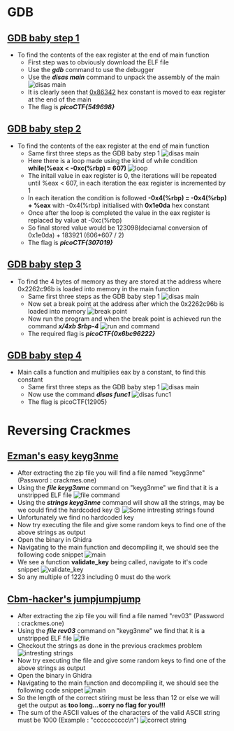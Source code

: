 # GDB
## [GDB baby step 1](https://play.picoctf.org/practice/challenge/395?category=3&page=1&search=GDB)
+ To find the contents of the eax register at the end of main function
  - First step was to obviously download the ELF file
  - Use the ***gdb*** command to use the debugger
  - Use the ***disas main*** command to unpack the assembly of the main
    ![disas main](https://github.com/user-attachments/assets/2e95d916-c0d4-43f8-add2-205ad3175d49)
  - It is clearly seen that <ins>0x86342</ins> hex constant is moved to eax register at the end of the main
  - The flag is ***picoCTF{549698}***

## [GDB baby step 2](https://play.picoctf.org/practice/challenge/396?category=3&page=1&search=GDB)
+ To find the contents of the eax register at the end of main function
  - Same first three steps as the GDB baby step 1
    ![disas main](https://github.com/user-attachments/assets/740f1c31-6dcb-4564-b50b-41f79a469a1c)
  - Here there is a loop made using the kind of while condition **while(%eax < -0xc(%rbp) = 607)**
    ![loop](https://github.com/user-attachments/assets/8c2ddb3b-9f91-4195-a159-5aab07fe05da)
  - The initail value in eax register is 0, the iterations will be repeated until %eax < 607, in each iteration the eax register is incremented by 1
  - In each iteration the condition is followed **-0x4(%rbp) = -0x4(%rbp) + %eax** with -0x4(%rbp) initialised with **0x1e0da** hex constant
  - Once after the loop is completed the value in the eax register is replaced by value at -0xc(%rbp)
  - So final stored value would be 123098(deciamal conversion of 0x1e0da) + 183921 (606*607 / 2)
  - The flag is ***picoCTF{307019}***

## [GDB baby step 3](https://play.picoctf.org/practice/challenge/397?category=3&page=1&search=GDB)
+ To find the 4 bytes of memory as they are stored at the address where 0x2262c96b is loaded into memory in the main function
  - Same first three steps as the GDB baby step 1
    ![disas main](https://github.com/user-attachments/assets/a9644fbd-634d-47de-ad88-f8e5350ce8a7)
  - Now set a break point at the address after which the 0x2262c96b is loaded into memory
    ![break point](https://github.com/user-attachments/assets/9f33d000-6a0a-45a7-9a40-324bcdaeb634)
  - Now run the program and when the break point is achieved run the command ***x/4xb $rbp-4***
    ![run and command](https://github.com/user-attachments/assets/8f276464-ab1a-4417-822e-a9e0cfd0984d)
  - The required flag is ***picoCTF{0x6bc96222}***

## [GDB baby step 4](https://play.picoctf.org/practice/challenge/398?category=3&page=1&search=GDB)
+ Main calls a function and multiplies eax by a constant, to find this constant
  - Same first three steps as the GDB baby step 1
    ![disas main](https://github.com/user-attachments/assets/62d5b93c-89bf-40e3-b871-ab12d882585a)
  - Now use the command ***disas func1***
    ![disas func1](https://github.com/user-attachments/assets/8af83dfe-ca39-4624-a9c7-a50f17625eb7)
  - The flag is picoCTF{12905}

# Reversing Crackmes
## [Ezman's easy keyg3nme](https://crackmes.one/crackme/5da31ebc33c5d46f00e2c661)
+ After extracting the zip file you will find a file named "keyg3nme" (Password : crackmes.one)
+ Using the ***file keyg3nme*** command on "keyg3nme" we find that it is a unstripped ELF file
  ![file command](https://github.com/user-attachments/assets/a0278994-8126-4b69-95b8-af89fe42dc0b)
+ Using the ***strings keyg3nme*** command will show all the strings, may be we could find the hardcoded key :wink:
  ![Some intresting strings found](https://github.com/user-attachments/assets/455ce00f-d592-4f1e-8e2e-698296217eb4)
+ Unfortunately we find no hardcoded key
+ Now try executing the file and give some random keys to find one of the above strings as output
+ Open the binary in Ghidra
+ Navigating to the main function and decompiling it, we should see the following code snippet
  ![main](https://github.com/user-attachments/assets/51fa7c99-ebcf-487d-a073-90622132d671)
+ We see a function **validate_key** being called, navigate to it's code snippet
  ![validate_key](https://github.com/user-attachments/assets/a70c52c8-47f6-4270-9dd5-0b6a679fce18)
+ So any multiple of 1223 including 0 must do the work

## [Cbm-hacker's jumpjumpjump](https://crackmes.one/crackme/5c1a939633c5d41e58e005d1)
+ After extracting the zip file you will find a file named "rev03" (Password : crackmes.one)
+ Using the ***file rev03*** command on "keyg3nme" we find that it is a unstripped ELF file
  ![file](https://github.com/user-attachments/assets/c3171dbe-921a-43d8-aa02-af975389ca3d)
+ Checkout the strings as done in the previous crackmes problem
  ![intresting strings](https://github.com/user-attachments/assets/971940d1-446c-462c-a5d5-2db9509dab01)
+ Now try executing the file and give some random keys to find one of the above strings as output
+ Open the binary in Ghidra
+ Navigating to the main function and decompiling it, we should see the following code snippet
  ![main](https://github.com/user-attachments/assets/6c78c15a-d253-490f-a8bc-b65fae22a640)
+ So the length of the correct stiring must be less than 12 or else we will get the output as **too long...sorry no flag for you!!!**
+ The sum of the ASCII values of the characters of the valid ASCII string must be 1000 (Example : "cccccccccc\n")
  ![correct string](https://github.com/user-attachments/assets/e79a3b46-af53-4943-80ed-8ef4a1b7a418)







